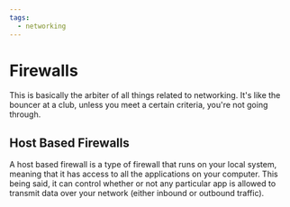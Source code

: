 ```yaml
---
tags:
  - networking
---
```


# Firewalls

This is basically the arbiter of all things related to networking. It's like the bouncer at a club, unless you meet a certain criteria, you're not going through.

## Host Based Firewalls

A host based firewall is a type of firewall that runs on your local system, meaning that it has access to all the applications on your computer. This being said, it can control whether or not any particular app is allowed to transmit data over your network (either inbound or outbound traffic).
